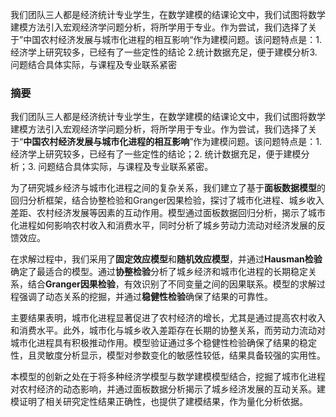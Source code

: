 我们团队三人都是经济统计专业学生，在数学建模的结课论文中，我们试图将数学建模方法引入宏观经济学问题分析，将所学用于专业。作为尝试，我们选择了关于”中国农村经济发展与城市化进程的相互影响“作为建模问题。该问题特点是：1.经济学上研究较多，已经有了一些定性的结论 2.统计数据充足，便于建模分析3.问题结合具体实际，与课程及专业联系紧密



### 摘要

我们团队三人都是经济统计专业学生，在数学建模的结课论文中，我们试图将数学建模方法引入宏观经济学问题分析，将所学用于专业。作为尝试，我们选择了关于“**中国农村经济发展与城市化进程的相互影响**”作为建模问题。该问题特点是：1. 经济学上研究较多，已经有了一些定性的结论；2. 统计数据充足，便于建模分析；3. 问题结合具体实际，与课程及专业联系紧密。

为了研究城乡经济与城市化进程之间的复杂关系，我们建立了基于**面板数据模型**的回归分析框架，结合协整检验和Granger因果检验，探讨了城市化进程、城乡收入差距、农村经济发展等因素的互动作用。模型通过面板数据回归分析，揭示了城市化进程如何影响农村收入和消费水平，同时分析了城乡劳动力流动对经济发展的反馈效应。

在求解过程中，我们采用了**固定效应模型**和**随机效应模型**，并通过**Hausman检验**确定了最适合的模型。通过**协整检验**分析了城乡经济和城市化进程的长期稳定关系，结合**Granger因果检验**，有效识别了不同变量之间的因果联系。模型的求解过程强调了动态关系的挖掘，并通过**稳健性检验**确保了结果的可靠性。

主要结果表明，城市化进程显著促进了农村经济的增长，尤其是通过提高农村收入和消费水平。此外，城市化与城乡收入差距存在长期的协整关系，而劳动力流动对城市化进程具有积极推动作用。模型验证通过多个稳健性检验确保了结果的稳定性，且灵敏度分析显示，模型对参数变化的敏感性较低，结果具备较强的实用性。

本模型的创新之处在于将多种经济学模型与数学建模模型结合，挖掘了城市化进程对农村经济的动态影响，并通过面板数据分析揭示了城乡经济发展的互动关系。建模证明了相关研究定性结果正确性，也提供了建模结果，作为量化分析依据。